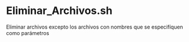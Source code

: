 # Eliminar_Archivos.sh
Eliminar archivos excepto los archivos con nombres que se especifíquen como parámetros
